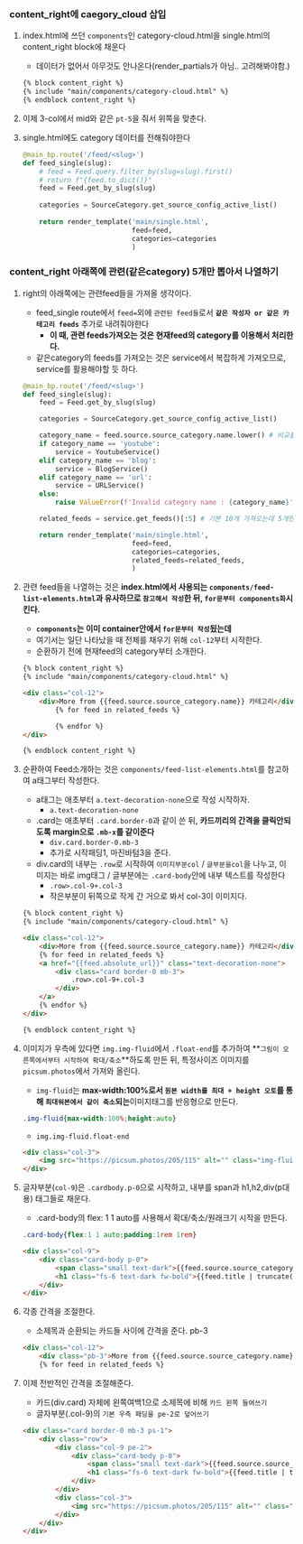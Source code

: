 ### content_right에 caegory_cloud 삽입

1. index.html에 쓰던 `components`인 category-cloud.html을 single.html의 content_right block에 채운다
    - 데이터가 없어서 아무것도 안나온다(render_partials가 아님.. 고려해봐야함.)
    ```html
    {% block content_right %}
    {% include "main/components/category-cloud.html" %}
    {% endblock content_right %}
    ```
   
2. 이제 3-col에서 mid와 같은 `pt-5`을 줘서 위쪽을 맞춘다.
3. single.html에도 category 데이터를 전해줘야한다
    ```python
    @main_bp.route('/feed/<slug>')
    def feed_single(slug):
        # feed = Feed.query.filter_by(slug=slug).first()
        # return f"{feed.to_dict()}"
        feed = Feed.get_by_slug(slug)
        
        categories = SourceCategory.get_source_config_active_list()
        
        return render_template('main/single.html', 
                               feed=feed,
                               categories=categories
                               )
    ```
   
### content_right 아래쪽에 관련(같은category) 5개만 뽑아서 나열하기

1. right의 아래쪽에는 관련feed들을 가져올 생각이다.
    - feed_single route에서 `feed=`외에 `관련된 feed들`로서 **`같은 작성자 or 같은 카테고리 feeds`** 추가로 내려줘야한다
        - **이 때, 관련 feeds가져오는 것은  현재feed의 category를 이용해서 처리한다.**
    - 같은category의 feeds를 가져오는 것은 service에서 복잡하게 가져오므로, service를 활용해야할 듯 하다.
    ```python
    @main_bp.route('/feed/<slug>')
    def feed_single(slug):
        feed = Feed.get_by_slug(slug)
    
        categories = SourceCategory.get_source_config_active_list()
    
        category_name = feed.source.source_category.name.lower() # 비교를 위하 소문자로
        if category_name == 'youtube':
            service = YoutubeService()
        elif category_name == 'blog':
            service = BlogService()
        elif category_name == 'url':
            service = URLService()
        else:
            raise ValueError(f'Invalid category name : {category_name}')
    
        related_feeds = service.get_feeds()[:5] # 기본 10개 가져오는데 5개만
    
        return render_template('main/single.html',
                               feed=feed,
                               categories=categories,
                               related_feeds=related_feeds,
                               )
    ```
   

2. 관련 feed들을 나열하는 것은 **index.html에서 사용되는 `components/feed-list-elements.html`과 유사하므로 `참고해서 작성`한 뒤, `for문부터 components화`시킨다.**
    - **`components`는 이미 container안에서 `for문부터 작성`됬는데**
    - 여기서는 일단 나타났을 때 전체를 채우기 위해 `col-12`부터 시작한다.
    - 순환하기 전에 현재feed의 category부터 소개한다.
    ```html
    {% block content_right %}
    {% include "main/components/category-cloud.html" %}
    
    <div class="col-12">
        <div>More from {{feed.source.source_category.name}} 카테고리</div>
            {% for feed in related_feeds %}
    
            {% endfor %}
    </div>
    
    {% endblock content_right %}
    ```
   

3. 순환하여 Feed소개하는 것은 `components/feed-list-elements.html`를 참고하여 a태그부터 작성한다.
    - a태그는 애초부터 `a.text-decoration-none`으로 작성 시작하자.
        - `a.text-decoration-none`
    - .card는 애초부터 `.card.border-0`과 같이 쓴 뒤, **카드끼리의 간격을 클릭안되도록 margin으로 `.mb-x`를 같이준다**
        - `div.card.border-0.mb-3`
        - 추가로 시작패딩1, 마진바텀3을 준다.
    - div.card의 내부는 `.row`로 시작하여 `이미지부분col` / `글부분을col`을 나누고, 이미지는 바로 img태그 / 글부분에는 `.card-body`안에 내부 텍스트를 작성한다
        - `.row>.col-9+.col-3`
        - 작은부분이 뒤쪽으로 작게 간 거으로 봐서 col-3이 이미지다.
    ```html
    {% block content_right %}
    {% include "main/components/category-cloud.html" %}
    
    <div class="col-12">
        <div>More from {{feed.source.source_category.name}} 카테고리</div>
        {% for feed in related_feeds %}
        <a href="{{feed.absolute_url}}" class="text-decoration-none">
            <div class="card border-0 mb-3">
                .row>.col-9+.col-3
            </div>
        </a>
        {% endfor %}
    </div>
    
    {% endblock content_right %}
    ```
   

4. 이미지가 우측에 있다면 `img.img-fluid`에서 `.float-end`를 추가하여 **`그림이 오른쪽에서부터 시작하여 확대/축소`**하도록 만든 뒤, 특정사이즈 이미지를 `picsum.photos`에서 가져와 올린다.
    - `img-fluid`는 **max-width:100%로서 `원본 width를 최대 + height 오토`를 통해 `최대워본에서 같이 축소`되는**이미지태그를 반응형으로 만든다.
    ```css
    .img-fluid{max-width:100%;height:auto}
    ```
    - `img.img-fluid.float-end`
    ```html
    <div class="col-3">
        <img src="https://picsum.photos/205/115" alt="" class="img-fluid float-end">
    </div>
    ```
    

5. 글자부분(`col-9`)은 `.cardbody.p-0`으로 시작하고, 내부를 span과 h1,h2,div(p대용) 태그들로 채운다.
    - .card-body의 flex: 1 1 auto를 사용해서 확대/축소/원래크기 시작을 만든다.
    ```css
    .card-body{flex:1 1 auto;padding:1rem 1rem}
    ```
    ```html
    <div class="col-9">
        <div class="card-body p-0">
            <span class="small text-dark">{{feed.source.source_category.name}}</span>
            <h1 class="fs-6 text-dark fw-bold">{{feed.title | truncate(20, true, '...') }}</h1>
        </div>
    </div>
    ```
   
6. 각종 간격을 조절한다.
    - 소제목과 순환되는 카드들 사이에 간격을 준다. pb-3
    ```html
    <div class="col-12">
        <div class="pb-3">More from {{feed.source.source_category.name}} 카테고리</div>
        {% for feed in related_feeds %}
    ```
    
7. 이제 전반적인 간격을 조절해준다.
    - 카드(div.card) 자체에 왼쪽여백1으로 소제목에 비해 `카드 왼쪽 들여쓰기`
    - 글자부분(.col-9)의 `기본 우측 패딩을 pe-2로 덮어쓰기`
    ```html
    <div class="card border-0 mb-3 ps-1">
        <div class="row">
            <div class="col-9 pe-2">
                <div class="card-body p-0">
                    <span class="small text-dark">{{feed.source.source_category.name}}</span>
                    <h1 class="fs-6 text-dark fw-bold">{{feed.title | truncate(20, true, '...') }}</h1>
                </div>
            </div>
            <div class="col-3">
                <img src="https://picsum.photos/205/115" alt="" class="img-fluid float-end">
            </div>
        </div>
    </div>
    ```